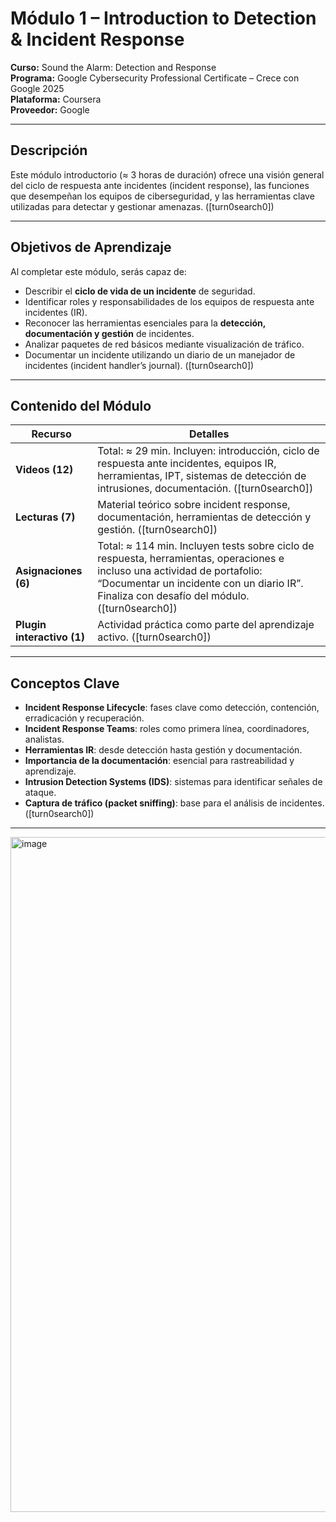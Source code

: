 # Módulo 1 – Introduction to Detection & Incident Response  
**Curso:** Sound the Alarm: Detection and Response  
**Programa:** Google Cybersecurity Professional Certificate – Crece con Google 2025  
**Plataforma:** Coursera  
**Proveedor:** Google  

---

##  Descripción  
Este módulo introductorio (≈ 3 horas de duración) ofrece una visión general del ciclo de respuesta ante incidentes (incident response), las funciones que desempeñan los equipos de ciberseguridad, y las herramientas clave utilizadas para detectar y gestionar amenazas. ([turn0search0])

---

##  Objetivos de Aprendizaje  
Al completar este módulo, serás capaz de:  
- Describir el **ciclo de vida de un incidente** de seguridad.  
- Identificar roles y responsabilidades de los equipos de respuesta ante incidentes (IR).  
- Reconocer las herramientas esenciales para la **detección, documentación y gestión** de incidentes.  
- Analizar paquetes de red básicos mediante visualización de tráfico.  
- Documentar un incidente utilizando un diario de un manejador de incidentes (incident handler’s journal). ([turn0search0])

---

##  Contenido del Módulo

| Recurso                  | Detalles                                                                 |
|--------------------------|-------------------------------------------------------------------------|
| **Videos (12)**          | Total: ≈ 29 min. Incluyen: introducción, ciclo de respuesta ante incidentes, equipos IR, herramientas, IPT, sistemas de detección de intrusiones, documentación. ([turn0search0]) |
| **Lecturas (7)**         | Material teórico sobre incident response, documentación, herramientas de detección y gestión. ([turn0search0]) |
| **Asignaciones (6)**     | Total: ≈ 114 min. Incluyen tests sobre ciclo de respuesta, herramientas, operaciones e incluso una actividad de portafolio: “Documentar un incidente con un diario IR”. Finaliza con desafío del módulo. ([turn0search0]) |
| **Plugin interactivo (1)** | Actividad práctica como parte del aprendizaje activo. ([turn0search0]) |

---

##  Conceptos Clave  
- **Incident Response Lifecycle**: fases clave como detección, contención, erradicación y recuperación.  
- **Incident Response Teams**: roles como primera línea, coordinadores, analistas.  
- **Herramientas IR**: desde detección hasta gestión y documentación.  
- **Importancia de la documentación**: esencial para rastreabilidad y aprendizaje.  
- **Intrusion Detection Systems (IDS)**: sistemas para identificar señales de ataque.  
- **Captura de tráfico (packet sniffing)**: base para el análisis de incidentes. ([turn0search0])

---
<img width="1920" height="1080" alt="image" src="https://github.com/user-attachments/assets/c7987bf9-342b-4030-93cf-98f062443e7d" />

